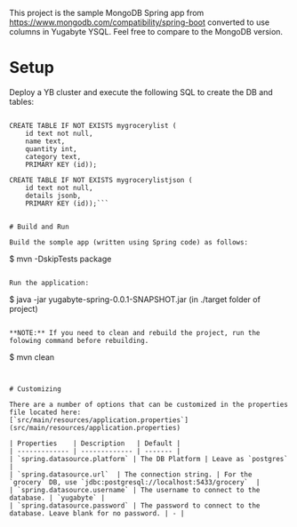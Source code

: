 This project is the sample MongoDB Spring app from https://www.mongodb.com/compatibility/spring-boot converted to use columns in Yugabyte YSQL.  Feel free to compare to the MongoDB version.

# Setup

Deploy a YB cluster and execute the following SQL to create the DB and tables:

```CREATE database grocery

CREATE TABLE IF NOT EXISTS mygrocerylist (
    id text not null,
    name text,
    quantity int,
    category text,
    PRIMARY KEY (id));

CREATE TABLE IF NOT EXISTS mygrocerylistjson (
    id text not null,
    details jsonb,
    PRIMARY KEY (id));```


# Build and Run

Build the somple app (written using Spring code) as follows:

```
$ mvn -DskipTests package
```

Run the application:

```
$ java -jar yugabyte-spring-0.0.1-SNAPSHOT.jar (in ./target folder of project)
```

**NOTE:** If you need to clean and rebuild the project, run the folowing command before rebuilding.

```
$ mvn clean
```


# Customizing

There are a number of options that can be customized in the properties file located here:
[`src/main/resources/application.properties`](src/main/resources/application.properties)

| Properties    | Description   | Default |
| ------------- | ------------- | ------- |
| `spring.datasource.platform` | The DB Platform | Leave as `postgres` |
| `spring.datasource.url`  | The connection string. | For the `grocery` DB, use `jdbc:postgresql://localhost:5433/grocery`  |
| `spring.datasource.username` | The username to connect to the database. | `yugabyte` |
| `spring.datasource.password` | The password to connect to the database. Leave blank for no password. | - |

